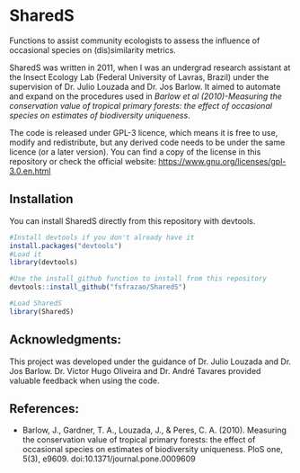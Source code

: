 # SharedS
Functions to assist community ecologists to assess the influence of occasional species on (dis)similarity metrics.

SharedS was written in 2011, when I was an undergrad research assistant at the Insect Ecology Lab (Federal University of Lavras, Brazil) under the supervision of Dr. Julio Louzada and Dr. Jos Barlow.
It aimed to automate and expand on the procedures used in *Barlow et al (2010)-Measuring the conservation value of tropical primary forests: the effect of occasional species on estimates of biodiversity uniqueness*.

The code is released under GPL-3 licence, which means it is free to use, modify and redistribute, but any derived code needs to be under the same licence (or a later version).
You can find a copy of the license in this repository or check the official website: https://www.gnu.org/licenses/gpl-3.0.en.html

## Installation

You can install SharedS directly from this repository with devtools.

```R
#Install devtools if you don't already have it
install.packages("devtools")
#Load it
library(devtools)

#Use the install_github function to install from this repository
devtools::install_github("fsfrazao/SharedS")

#Load SharedS
library(SharedS)
```


## Acknowledgments:
This project was developed under the guidance of Dr. Julio Louzada and Dr. Jos Barlow.
Dr. Victor Hugo Oliveira and Dr. André Tavares provided valuable feedback when using the code.


## References:

* Barlow, J., Gardner, T. A., Louzada, J., & Peres, C. A. (2010). Measuring the conservation value of tropical primary forests: the effect of occasional species on estimates of biodiversity uniqueness. PloS one, 5(3), e9609. doi:10.1371/journal.pone.0009609
